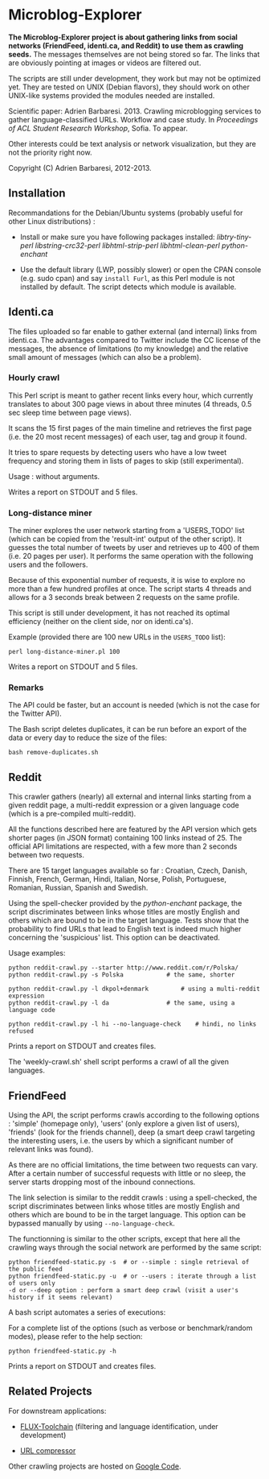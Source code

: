 Microblog-Explorer
==================


**The Microblog-Explorer project is about gathering links from social networks (FriendFeed, identi.ca, and Reddit) to use them as crawling seeds.** The messages themselves are not being stored so far. The links that are obviously pointing at images or videos are filtered out. 

The scripts are still under development, they work but may not be optimized yet. They are tested on UNIX (Debian flavors), they should work on other UNIX-like systems provided the modules needed are installed.

Scientific paper: Adrien Barbaresi. 2013. Crawling microblogging services to gather language-classified URLs. Workflow and case study. In *Proceedings of ACL Student Research Workshop*, Sofia. To appear.

Other interests could be text analysis or network visualization, but they are not the priority right now.

Copyright (C) Adrien Barbaresi, 2012-2013.


Installation
------------

Recommandations for the Debian/Ubuntu systems (probably useful for other Linux distributions) :

* Install or make sure you have following packages installed: *libtry-tiny-perl libstring-crc32-perl libhtml-strip-perl libhtml-clean-perl python-enchant*

* Use the default library (LWP, possibly slower) or open the CPAN console (e.g. sudo cpan) and say `install Furl`, as this Perl module is not installed by default. The script detects which module is available.


Identi.ca
---------

The files uploaded so far enable to gather external (and internal) links from identi.ca. The advantages compared to Twitter include the CC license of the messages, the absence of limitations (to my knowledge) and the relative small amount of messages (which can also be a problem).


### Hourly crawl

This Perl script is meant to gather recent links every hour, which currently translates to about 300 page views in about three minutes (4 threads, 0.5 sec sleep time between page views).

It scans the 15 first pages of the main timeline and retrieves the first page (i.e. the 20 most recent messages) of each user, tag and group it found.

It tries to spare requests by detecting users who have a low tweet frequency and storing them in lists of pages to skip (still experimental).

Usage : without arguments.

Writes a report on STDOUT and 5 files.


### Long-distance miner

The miner explores the user network starting from a 'USERS_TODO' list (which can be copied from the 'result-int' output of the other script). It guesses the total number of tweets by user and retrieves up to 400 of them (i.e. 20 pages per user). It performs the same operation with the following users and the followers.

Because of this exponential number of requests, it is wise to explore no more than a few hundred profiles at once. The script starts 4 threads and allows for a 3 seconds break between 2 requests on the same profile.

This script is still under development, it has not reached its optimal efficiency (neither on the client side, nor on identi.ca's).

Example (provided there are 100 new URLs in the `USERS_TODO` list):

    perl long-distance-miner.pl 100

Writes a report on STDOUT and 5 files.


### Remarks

The API could be faster, but an account is needed (which is not the case for the Twitter API).

The Bash script deletes duplicates, it can be run before an export of the data or every day to reduce the size of the files:

    bash remove-duplicates.sh


Reddit
------

This crawler gathers (nearly) all external and internal links starting from a given reddit page, a multi-reddit expression or a given language code (which is a pre-compiled multi-reddit).

All the functions described here are featured by the API version which gets shorter pages (in JSON format) containing 100 links instead of 25. The official API limitations are respected, with a few more than 2 seconds between two requests.

There are 15 target languages available so far : Croatian, Czech, Danish, Finnish, French, German, Hindi, Italian, Norse, Polish, Portuguese, Romanian, Russian, Spanish and Swedish.

Using the spell-checker provided by the *python-enchant* package, the script discriminates between links whose titles are mostly English and others which are bound to be in the target language. Tests show that the probability to find URLs that lead to English text is indeed much higher concerning the 'suspicious' list. This option can be deactivated.

Usage examples:

	python reddit-crawl.py --starter http://www.reddit.com/r/Polska/
	python reddit-crawl.py -s Polska			# the same, shorter

	python reddit-crawl.py -l dkpol+denmark			# using a multi-reddit expression
	python reddit-crawl.py -l da				# the same, using a language code

	python reddit-crawl.py -l hi --no-language-check	# hindi, no links refused

Prints a report on STDOUT and creates files.

The 'weekly-crawl.sh' shell script performs a crawl of all the given languages.


FriendFeed
----------

Using the API, the script performs crawls according to the following options : 'simple' (homepage only), 'users' (only explore a given list of users), 'friends' (look for the friends channel), deep (a smart deep crawl targeting the interesting users, i.e. the users by which a significant number of relevant links was found).

As there are no official limitations, the time between two requests can vary. After a certain number of successful requests with little or no sleep, the server starts dropping most of the inbound connections.

The link selection is similar to the reddit crawls : using a spell-checked, the script discriminates between links whose titles are mostly English and others which are bound to be in the target language. This option can be bypassed manually by using `--no-language-check`.

The functionning is similar to the other scripts, except that here all the crawling ways through the social network are performed by the same script:

	python friendfeed-static.py -s	# or --simple : single retrieval of the public feed
	python friendfeed-static.py -u	# or --users : iterate through a list of users only
	-d or --deep option : perform a smart deep crawl (visit a user's history if it seems relevant)

A bash script automates a series of executions:

For a complete list of the options (such as verbose or benchmark/random modes), please refer to the help section:

	python friendfeed-static.py -h

Prints a report on STDOUT and creates files.


Related Projects
--------------

For downstream applications:

* [FLUX-Toolchain](https://github.com/adbar/flux-toolchain) (filtering and language identification, under development)

* [URL compressor](https://github.com/adbar/url-compressor)

Other crawling projects are hosted on [Google Code](http://code.google.com/u/adrien.barbaresi/).

